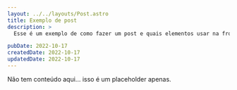 ```yaml
---
layout: ../../layouts/Post.astro
title: Exemplo de post
description: >
  Esse é um exemplo de como fazer um post e quais elementos usar na frontmatter.

pubDate: 2022-10-17
createdDate: 2022-10-17
updatedDate: 2022-10-17
---
```


Não tem conteúdo aqui... isso é um placeholder apenas.
